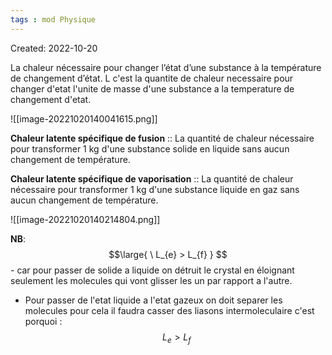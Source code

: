 ```yaml
---
tags : mod Physique
---
```

Created: 2022-10-20

La chaleur nécessaire pour changer l’état d’une substance à la température de changement d’état. 
L c'est la quantite de chaleur necessaire pour changer d'etat l'unite de masse d'une substance a la temperature de changement d'etat.

![[image-20221020140041615.png]]

**Chaleur latente spécifique de fusion** :: La quantité de chaleur nécessaire pour transformer 1 kg d'une substance solide en liquide sans aucun changement de température.
<!--SR:!2023-01-20,9,230-->


**Chaleur latente spécifique de vaporisation** :: La quantité de chaleur nécessaire pour transformer 1 kg d'une substance liquide en gaz sans aucun changement de température. 
<!--SR:!2022-11-26,3,250-->


![[image-20221020140214804.png]]


**NB**: $$\large{ \ L_{e} > L_{f} } $$ - car pour passer de solide a liquide on détruit le crystal en éloignant seulement  les molecules qui vont glisser les un par rapport a l'autre. 
- Pour passer de l'etat liquide a l'etat gazeux on doit separer les molecules pour cela il faudra casser des liasons intermoleculaire c'est porquoi : $$\ L_{e} > L_{f} $$